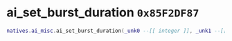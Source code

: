 # ai_set_burst_duration `0x85F2DF87`

```lua
natives.ai_misc.ai_set_burst_duration(_unk0 --[[ integer ]], _unk1 --[[ integer ]])
```